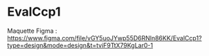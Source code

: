 # EvalCcp1
Maquette Figma : https://www.figma.com/file/vGY5uoJYwp55D6RNln86KK/EvalCcp1?type=design&mode=design&t=tviF9TtX79KgLar0-1

